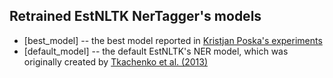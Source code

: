 ## Retrained EstNLTK NerTagger's models

* [best_model] -- the best model reported in [Kristjan Poska's experiments](https://github.com/pxska/bakalaureus/tree/main/experiments)
* [default_model] -- the default EstNLTK's NER model, which was originally created by [Tkachenko et al. (2013)](https://aclanthology.org/W13-2412.pdf)